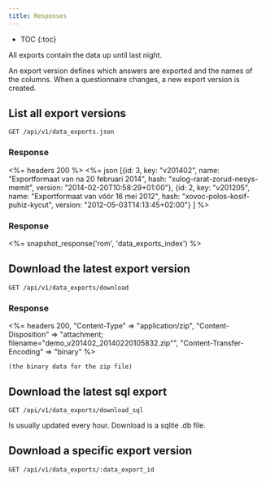 ```yaml
---
title: Responses
---
```


* TOC
{:toc}

All exports contain the data up until last night.

An export version defines which answers are exported and the names of the columns. When a questionnaire changes, a new export version is created.

## List all export versions

    GET /api/v1/data_exports.json

### Response

<%= headers 200 %>
<%= json [{id: 3, key: "v201402", name: "Exportformaat van na 20 februari 2014",
           hash: "xulog-rarat-zorud-nesys-memit", version: "2014-02-20T10:58:29+01:00"},
          {id: 2, key: "v201205", name: "Exportformaat van vóór 16 mei 2012",
           hash: "xovoc-polos-kosif-puhiz-kycut", version: "2012-05-03T14:13:45+02:00"}
           ] %>

### Response

<%= snapshot_response('rom', 'data_exports_index') %>


## Download the latest export version

    GET /api/v1/data_exports/download

### Response

<%= headers 200, "Content-Type" => "application/zip",
                 "Content-Disposition" => "attachment; filename=\"demo_v201402_20140220105832.zip\"",
                 "Content-Transfer-Encoding" => "binary" %>

    (the binary data for the zip file)

## Download the latest sql export

    GET /api/v1/data_exports/download_sql

Is usually updated every hour. Download is a sqlite .db file.

## Download a specific export version

    GET /api/v1/data_exports/:data_export_id
